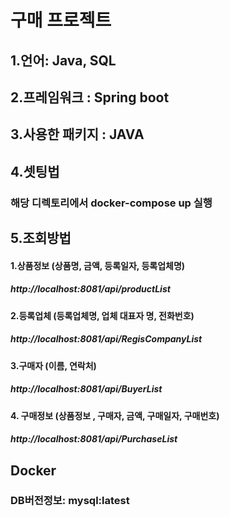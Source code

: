 # 구매 프로젝트
## 1.언어: Java, SQL
## 2.프레임워크 : Spring boot
## 3.사용한 패키지 : JAVA
## 4.셋팅법
### 해당 디렉토리에서 docker-compose up 실행

## 5.조회방법
#### 1.상품정보 (상품명, 금액, 등록일자, 등록업체명)
##### http://localhost:8081/api/productList
#### 2.등록업체 (등록업체명, 업체 대표자 명, 전화번호)
##### http://localhost:8081/api/RegisCompanyList
#### 3.구매자 (이름, 연락처)
##### http://localhost:8081/api/BuyerList
#### 4. 구매정보 (상품정보 , 구매자, 금액, 구매일자, 구매번호)
##### http://localhost:8081/api/PurchaseList

## Docker
### DB버전정보: mysql:latest
